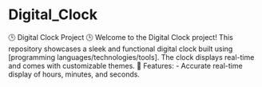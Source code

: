 # Digital_Clock
🕒 Digital Clock Project 🕒  Welcome to the Digital Clock project! This repository showcases a sleek and functional digital clock built using [programming languages/technologies/tools]. The clock displays real-time and comes with customizable themes. 🚀 Features: - Accurate real-time display of hours, minutes, and seconds. 
